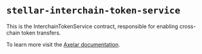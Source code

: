 # `stellar-interchain-token-service`

This is the InterchainTokenService contract, responsible for enabling cross-chain token transfers.

To learn more visit the [Axelar documentation](https://docs.axelar.dev/dev/send-tokens/glossary/#interchain-token-service).
